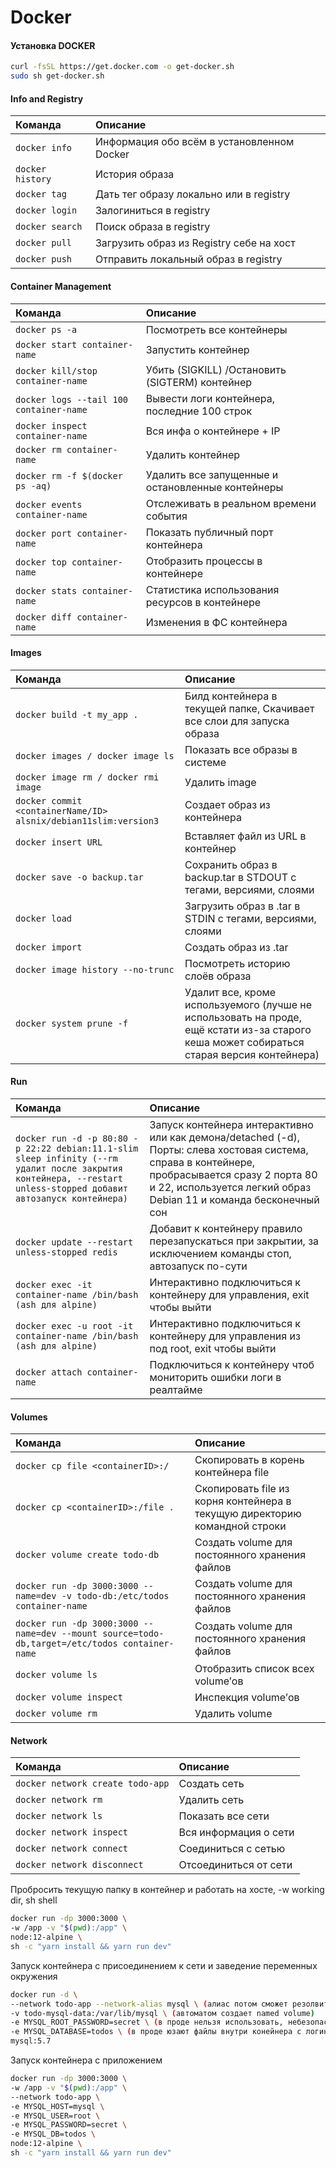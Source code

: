 # Docker

#### Установка DOCKER

```sh
curl -fsSL https://get.docker.com -o get-docker.sh
sudo sh get-docker.sh
```

#### Info and Registry

| Команда        | Описание                                   |
|:---------------|:-------------------------------------------|
|`docker info`   | Информация обо всём в установленном Docker |
|`docker history`| История образа                             |
|`docker tag`    | Дать тег образу локально или в registry    |
|`docker login`  | Залогиниться в registry                    |
|`docker search` | Поиск образа в registry                    |
|`docker pull`   | Загрузить образ из Registry себе на хост   |
|`docker push`   | Отправить локальный образ в registry       |


#### Container Management

| Команда                                | Описание                                         |
|:---------------------------------------|:-------------------------------------------------|
|`docker ps -а`                          | Посмотреть все контейнеры                        |
|`docker start container-name`           | Запустить контейнер                              |
|`docker kill/stop container-name`       | Убить (SIGKILL) /Остановить (SIGTERM) контейнер  |
|`docker logs --tail 100 container-name` | Вывести логи контейнера, последние 100 строк     |
|`docker inspect container-name`         | Вся инфа о контейнере + IP                       |
|`docker rm container-name`              | Удалить контейнер                                |
|`docker rm -f $(docker ps -aq)`         | Удалить все запущенные и остановленные контейнеры|
|`docker events container-name`          | Отслеживать в реальном времени события           |
|`docker port container-name`            | Показать публичный порт контейнера               |
|`docker top container-name`             | Отобразить процессы в контейнере                 |
|`docker stats container-name`           | Статистика использования ресурсов в контейнере   |
|`docker diff container-name`            | Изменения в ФС контейнера                        |


#### Images

| Команда                                                        | Описание                                         |
|:---------------------------------------------------------------|:------------------------------------------------------------------------------------------------------------------------------------------|
|`docker build -t my_app .`                                      | Билд контейнера в текущей папке, Скачивает все слои для запуска образа                                                                    |
|`docker images / docker image ls`                               | Показать все образы в системе                                                                                                             |
|`docker image rm / docker rmi image`                            | Удалить image                                                                                                                             |
|`docker commit  <containerName/ID> alsnix/debian11slim:version3`| Создает образ из контейнера                                                                                                               |
|`docker insert URL`                                             | Вставляет файл из URL в контейнер                                                                                                         |
|`docker save -o backup.tar`                                     | Сохранить образ в backup.tar в STDOUT с тегами, версиями, слоями                                                                          |
|`docker load`                                                   | Загрузить образ в .tar в STDIN с тегами, версиями, слоями                                                                                 |
|`docker import`                                                 | Создать образ из .tar                                                                                                                     |
|`docker image history --no-trunc`                               | Посмотреть историю слоёв образа                                                                                                           |
|`docker system prune -f`                                        | Удалит все, кроме используемого (лучше не использовать на проде, ещё кстати из-за старого кеша может собираться cтарая версия контейнера) |


#### Run

| Команда                                                                                                                                                         | Описание                                                                                                  |
|:----------------------------------------------------------------------------------------------------------------------------------------------------------------|:----------------------------------------------------------------------------------------------------------|
|`docker run -d -p 80:80 -p 22:22 debian:11.1-slim sleep infinity (--rm удалит после закрытия контейнера, --restart unless-stopped добавит автозапуск контейнера)`| Запуск контейнера интерактивно или как демона/detached (-d), Порты: слева хостовая система, справа в контейнере, пробрасывается сразу 2 порта 80 и 22, используется легкий образ Debian 11 и команда бесконечный сон|
|`docker update --restart unless-stopped redis`                                                                                                                   | Добавит к контейнеру правило перезапускаться при закрытии, за исключением команды стоп, автозапуск по-сути|
|`docker exec -it container-name /bin/bash (ash для alpine)`                                                                                                      | Интерактивно подключиться к контейнеру для управления, exit чтобы выйти                                   |
|`docker exec -u root -it container-name /bin/bash (ash для alpine)`                                                                                              | Интерактивно подключиться к контейнеру для управления из под root, exit чтобы выйти                       |
|`docker attach container-name`                                                                                                                                   | Подключиться к контейнеру чтоб мониторить ошибки логи в реалтайме                                         |


#### Volumes

| Команда                                                                                     | Описание                                                                   |
|:--------------------------------------------------------------------------------------------|:---------------------------------------------------------------------------|
|`docker cp file <containerID>:/`                                                             | Скопировать в корень контейнера file                                       |
|`docker cp <containerID>:/file .`                                                            | Скопировать file из корня контейнера в текущую директорию командной строки |
|`docker volume create todo-db`                                                               | Создать volume для постоянного хранения файлов                             |
|`docker run -dp 3000:3000 --name=dev -v todo-db:/etc/todos container-name`                   | Создать volume для постоянного хранения файлов                             |
|`docker run -dp 3000:3000 --name=dev --mount source=todo-db,target=/etc/todos container-name`| Создать volume для постоянного хранения файлов                             |
|`docker volume ls`                                                                           | Отобразить список всех volume’ов                                           |
|`docker volume inspect`                                                                      | Инспекция volume’ов                                                        |
|`docker volume rm`                                                                           | Удалить volume                                                             |


#### Network

| Команда                         | Описание              |
|:--------------------------------|:----------------------|
|`docker network create todo-app` | Создать сеть          |
|`docker network rm`              | Удалить сеть          |
|`docker network ls`              | Показать все сети     |
|`docker network inspect`         | Вся информация о сети |
|`docker network connect`         | Соединиться с сетью   |
|`docker network disconnect`      | Отсоединиться от сети |


Пробросить текущую папку в контейнер и работать на хосте, -w working dir, sh shell

```sh
docker run -dp 3000:3000 \
-w /app -v "$(pwd):/app" \
node:12-alpine \
sh -c "yarn install && yarn run dev"
```


Запуск контейнера с присоединением к сети и заведение переменных окружения

```sh
docker run -d \
--network todo-app --network-alias mysql \ (алиас потом сможет резолвить докер для других контейнеров)
-v todo-mysql-data:/var/lib/mysql \ (автоматом создает named volume)
-e MYSQL_ROOT_PASSWORD=secret \ (в проде нельзя использовать, небезопасно)
-e MYSQL_DATABASE=todos \ (в проде юзают файлы внутри конейнера с логинами паролями)
mysql:5.7
```


Запуск контейнера с приложением
```sh
docker run -dp 3000:3000 \
-w /app -v "$(pwd):/app" \
--network todo-app \
-e MYSQL_HOST=mysql \
-e MYSQL_USER=root \
-e MYSQL_PASSWORD=secret \
-e MYSQL_DB=todos \
node:12-alpine \
sh -c "yarn install && yarn run dev"
```